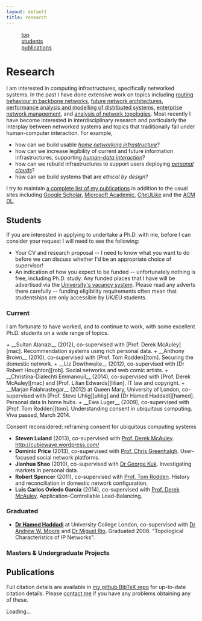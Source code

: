 ```yaml
---
layout: default
title: research
---
```


<div data-magellan-expedition="fixed">
  <dl class="sub-nav">
    <dd data-magellan-arrival="Research"><a href="#Research">top</a></dd>
    <dd data-magellan-arrival="Students"><a href="#Students">students</a></dd>
    <dd data-magellan-arrival="Publications"><a href="#Publications">publications</a></dd>
  </dl>
</div>

<h1 data-magellan-destination="Research" id="Research">Research</h1>

I am interested in computing infrastructures, specifically networked systems. In the past I have done extensive work on topics including [routing behaviour in backbone networks][pyrt], [future network architectures][plutarch], [performance analysis and modelling of distributed systems][magpie], [enterprise network management][anemone], and [analysis of network topologies][wsd]. Most recently I have become interested in interdisciplinary research and particularly the interplay between networked systems and topics that traditionally fall under human-computer interaction. For example,

+ how can we build usable _[home networking infrastructure][homework]_?
+ how can we increase legibility of current and future information infrastructures, supporting _[human-data interaction][hdi]_?
+ how can we rebuild infrastructures to support users deploying _[personal clouds][mirage]_?
+ how can we build systems that are _ethical by design_?

I try to maintain [a complete list of my publications][papers] in addition to the usual sites including [Google Scholar][scholar], [Microsoft Academic][microsoft], [CiteULike][] and the [ACM DL][acm-dl].

[pyrt]: /papers/pdf/imw02-linkfailures.pdf
[magpie]: /papers/pdf/osdi04-magpie.pdf
[anemone]: /papers/pdf/usenix06-anemone.pdf
[plutarch]: /papers/pdf/fdna03-plutarch.pdf
[wsd]: /papers/pdf/ton10-wsd.pdf

[mirage]: http://openmirage.org/
[homework]: http://homenetworks.ac.uk/
[hdi]: http://hdiresearch.org/

[papers]: #Publications
[scholar]: http://scholar.google.co.uk/citations?user=9LJgRFAAAAAJ&hl=en
[acm-dl]: http://dl.acm.org/author_page.cfm?id=81313480954
[microsoft]: http://academic.research.microsoft.com/Author/317246/richard-mortier
[citeulike]: http://www.citeulike.org/search/all?q=author%3A%22richard+mortier%22+author%3A%22r+mortier%22

<h2 data-magellan-destination="Students" id="Students">Students</h2>

If you are interested in applying to undertake a Ph.D. with me, before I can consider your request I will need to see the following:

+ Your CV and research proposal -- I need to know what you want to do before we can discuss whether I'd be an appropriate choice of supervisor!
+ An indication of how you expect to be funded -- unfortunately nothing is free, including Ph.D. study. Any funded places that I have will be advertised via the [University's vacancy system][jobs]. Please read any adverts there carefully -- funding eligibility requirements often mean that studentships are only accessible by UK/EU students.

[jobs]: http://www.nottingham.ac.uk/jobs/home.aspx

### Current

I am fortunate to have worked, and to continue to work, with some excellent Ph.D. students on a wide range of topics.

<div class="no-bullet" media:type="text/omd">
+ __Sultan Alanazi__ (2012), co-supervised with [Prof. Derek McAuley][mac].
  Recommendation systems using rich personal data.
+ __Anthony Brown__ (2010), co-supervised with [Prof. Tom Rodden][tom].
  Securing the domestic network.
+ __Liz Dowthwaite__ (2012), co-supervised with [Dr Robert Houghton][rob].
  Social networks and web comic artists.
+ __Christina-Dialechti Emmanouil__ (2014), co-supervised with [Prof. Derek McAuley][mac] and [Prof. Lilian Edwards][lilian].
  IT law and copyright.
+ __Marjan Falahrastegar__ (2012) at Queen Mary, University of London, co-supervised with [Prof. Steve Uhlig][uhlig] and [Dr Hamed Haddadi][hamed].
  Personal data in home hubs.
+ __Ewa Luger__ (2009), co-supervised with [Prof. Tom Rodden][tom].
  Understanding consent in ubiquitous computing. Viva passed, March 2014.

Consent reconsidered: reframing consent for ubiquitous computing systems


+ __Steven Luland__ (2013), co-supervised with [Prof. Derek McAuley][mac]. <http://cubiewave.wordpress.com/>
+ __Dominic Price__ (2013), co-supervised with [Prof. Chris Greenhalgh][chris].
  User-focused social network platforms.
+ __Jianhua Shao__ (2010), co-supervised with [Dr George Kuk][george].
  Investigating markets in personal data.
+ __Robert Spencer__ (2011), co-supervised with [Prof. Tom Rodden][tom].
  History and reconciliation in domestic network configuration.
+ __Luis Carlos Oviedo Garcia__ (2014), co-supervised with [Prof. Derek McAuley][mac]. Application-Controllable Load-Balancing.
</div>

### Graduated

+ __[Dr Hamed Haddadi][hamed]__ at University College London, co-supervised with [Dr Andrew W. Moore][andrew] and [Dr Miguel Rio][miguel]. Graduated 2008.
  "Topological Characteristics of IP Networks".

[hamed]: http://www.eecs.qmul.ac.uk/~hamed/
[uhlig]: http://www.eecs.qmul.ac.uk/~steve/
[george]: http://www.nottingham.ac.uk/business/LIZGK.html
[rob]: http://www.nottingham.ac.uk/engineering/people/robert.houghton
[tom]: http://www.cs.nott.ac.uk/~tar/
[mac]: http://www.cs.nott.ac.uk/~drm/
[chris]: http://www.cs.nott.ac.uk/~cmg/
[lilian]: http://www.strath.ac.uk/humanities/courses/law/staff/edwardslilianprof/
[andrew]: http://www.cl.cam.ac.uk/~awm22/
[miguel]: https://www.ee.ucl.ac.uk/~mrio/

### Masters & Undergraduate Projects

<h2 data-magellan-destination="Publications" id="Publications">Publications</h2>

Full citation details are available in [my github BibTeX repo][r] for up-to-date citation details. Please [contact me][e] if you have any problems obtaining any of these.

[r]: http://github.com/mor1/rmm-bibs
[e]: mailto:richard.mortier@nottingham.ac.uk

<div id="entries">
Loading...
</div>
